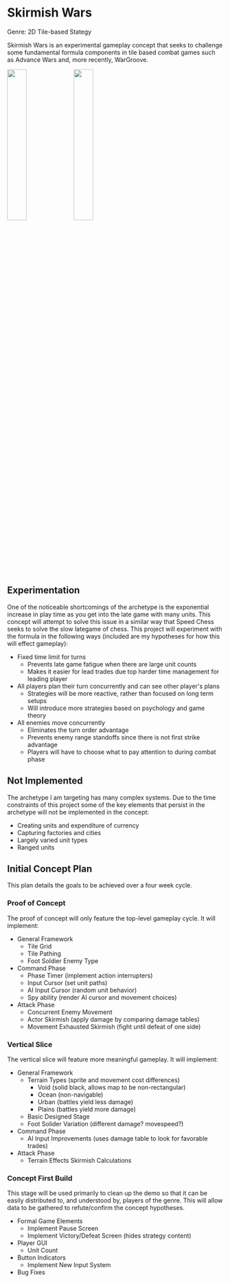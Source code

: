 # Skirmish Wars
Genre: 2D Tile-based Stategy

Skirmish Wars is an experimental gameplay concept that seeks to challenge some
fundamental formula components in tile based combat games such as Advance Wars
and, more recently, WarGroove.

<img src="http://michibiku.com/wp-content/uploads/2016/05/superfamicomwars-800x445.jpg" width="30%">
<img src="https://cdn.gamer-network.net/2019/articles/2019-01-30-13-04/-1548853494549.jpg" width="30%">

## Experimentation
One of the noticeable shortcomings of the archetype is the exponential increase in play time as you get
into the late game with many units. This concept will attempt to solve this issue in a similar way that
Speed Chess seeks to solve the slow lategame of chess. This project will experiment with the formula in
the following ways (included are my hypotheses for how this will effect gameplay):
 - Fixed time limit for turns
   - Prevents late game fatigue when there are large unit counts
   - Makes it easier for lead trades due top harder time management for leading player
 - All players plan their turn concurrently and can see other player's plans
   - Strategies will be more reactive, rather than focused on long term setups
   - Will introduce more strategies based on psychology and game theory
 - All enemies move concurrently
   - Eliminates the turn order advantage
   - Prevents enemy range standoffs since there is not first strike advantage
   - Players will have to choose what to pay attention to during combat phase
## Not Implemented
The archetype I am targeting has many complex systems. Due to the time constraints of this project some of
the key elements that persist in the archetype will not be implemented in the concept:
 - Creating units and expenditure of currency
 - Capturing factories and cities
 - Largely varied unit types
 - Ranged units
## Initial Concept Plan
This plan details the goals to be achieved over a four week cycle.
### Proof of Concept
The proof of concept will only feature the top-level gameplay cycle. It will implement:
 - General Framework
   - Tile Grid
   - Tile Pathing
   - Foot Soldier Enemy Type
 - Command Phase
   - Phase Timer (implement action interrupters)
   - Input Cursor (set unit paths)
   - AI Input Cursor (random unit behavior)
   - Spy ability (render AI cursor and movement choices)
 - Attack Phase
   - Concurrent Enemy Movement
   - Actor Skirmish (apply damage by comparing damage tables)
   - Movement Exhausted Skirmish (fight until defeat of one side)
### Vertical Slice
The vertical slice will feature more meaningful gameplay. It will implement:
 - General Framework
   - Terrain Types (sprite and movement cost differences)
     - Void (solid black, allows map to be non-rectangular)
     - Ocean (non-navigable)
     - Urban (battles yield less damage)
     - Plains (battles yield more damage)
   - Basic Designed Stage
   - Foot Solider Variation (different damage? movespeed?)
 - Command Phase
   - AI Input Improvements (uses damage table to look for favorable trades)
 - Attack Phase
   - Terrain Effects Skirmish Calculations
### Concept First Build
This stage will be used primarily to clean up the demo so that it can be
easily distributed to, and understood by, players of the genre. This will
allow data to be gathered to refute/confirm the concept hypotheses.
 - Formal Game Elements
   - Implement Pause Screen
   - Implement Victory/Defeat Screen (hides strategy content)
 - Player GUI
   - Unit Count
 - Button Indicators
   - Implement New Input System
 - Bug Fixes


